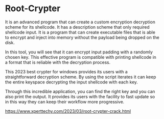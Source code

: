 # Root-Crypter
It is an advanced program that can create a custom encryption decryption scheme for its shellcode. It has a description scheme that only required shellcode input.
It is a program that can create executable files that is able to encrypt and inject into memory without the payload being dropped on the disk.

In this tool, you will see that it can encrypt input padding with a randomly chosen key. This effective program is compatible with printing shellcode in a format that is reliable with the decryption process.

This 2023 best crypter for windows provides its users with a  straightforward decryption scheme. By using the script iterates it can keep the entire keyspace decrypting the input shellcode with each key.

Through this incredible application, you can find the right key and you can also print the output. It provides its users with the facility to fast update so in this way they can keep their workflow more progressive.

https://www.xperttechy.com/2023/03/root-crypter-crack.html
